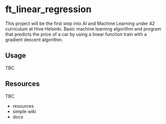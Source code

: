 # ft_linear_regression
This project will be the first step into AI and Machine Learning under 42 curriculum at Hive Helsinki. Basic machine learning algorithm and program that predicts the price of a car by using a linear function train with a gradient descent algorithm.

## Usage
TBC

## Resources
TBC
- resources
- simple wiki
- docs